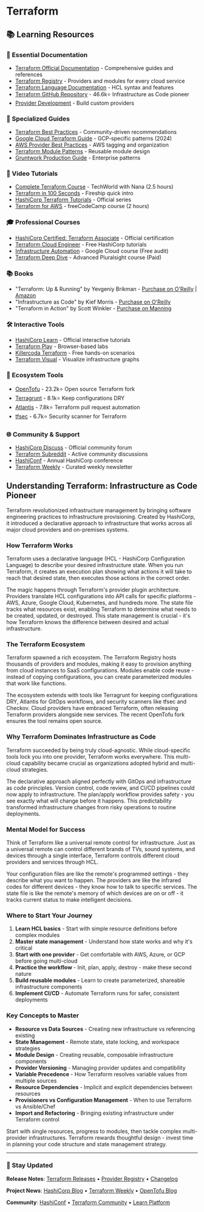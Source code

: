 # Terraform

## 📚 Learning Resources

### 📖 Essential Documentation
- [Terraform Official Documentation](https://developer.hashicorp.com/terraform/docs) - Comprehensive guides and references
- [Terraform Registry](https://registry.terraform.io/) - Providers and modules for every cloud service
- [Terraform Language Documentation](https://developer.hashicorp.com/terraform/language) - HCL syntax and features
- [Terraform GitHub Repository](https://github.com/hashicorp/terraform) - 46.6k⭐ Infrastructure as Code pioneer
- [Provider Development](https://developer.hashicorp.com/terraform/plugin) - Build custom providers

### 📝 Specialized Guides
- [Terraform Best Practices](https://www.terraform-best-practices.com/) - Community-driven recommendations
- [Google Cloud Terraform Guide](https://cloud.google.com/docs/terraform) - GCP-specific patterns (2024)
- [AWS Provider Best Practices](https://registry.terraform.io/providers/hashicorp/aws/latest/docs/guides/resource-tagging) - AWS tagging and organization
- [Terraform Module Patterns](https://developer.hashicorp.com/terraform/language/modules/develop) - Reusable module design
- [Gruntwork Production Guide](https://gruntwork.io/guides/foundations/how-to-use-gruntwork-infrastructure-as-code-library/) - Enterprise patterns

### 🎥 Video Tutorials
- [Complete Terraform Course](https://www.youtube.com/watch?v=7xngnjfIlK4) - TechWorld with Nana (2.5 hours)
- [Terraform in 100 Seconds](https://www.youtube.com/watch?v=tomUWcQ0P3k) - Fireship quick intro
- [HashiCorp Terraform Tutorials](https://www.youtube.com/playlist?list=PLtK75qxsQaMIHQOaDd0Zl_jOuu1m3vcWO) - Official series
- [Terraform for AWS](https://www.youtube.com/watch?v=SLB_c_ayRMo) - freeCodeCamp course (2 hours)

### 🎓 Professional Courses
- [HashiCorp Certified: Terraform Associate](https://www.hashicorp.com/certification/terraform-associate) - Official certification
- [Terraform Cloud Engineer](https://developer.hashicorp.com/terraform/tutorials) - Free HashiCorp tutorials
- [Infrastructure Automation](https://www.coursera.org/learn/terraform-gcp) - Google Cloud course (Free audit)
- [Terraform Deep Dive](https://www.pluralsight.com/courses/terraform-deep-dive) - Advanced Pluralsight course (Paid)

### 📚 Books
- "Terraform: Up & Running" by Yevgeniy Brikman - [Purchase on O'Reilly](https://www.oreilly.com/library/view/terraform-up/9781098116736/) | [Amazon](https://www.amazon.com/dp/1098116747)
- "Infrastructure as Code" by Kief Morris - [Purchase on O'Reilly](https://www.oreilly.com/library/view/infrastructure-as-code/9781098114664/)
- "Terraform in Action" by Scott Winkler - [Purchase on Manning](https://www.manning.com/books/terraform-in-action)

### 🛠️ Interactive Tools
- [HashiCorp Learn](https://developer.hashicorp.com/terraform/tutorials) - Official interactive tutorials
- [Terraform Play](https://play.instruqt.com/hashicorp) - Browser-based labs
- [Killercoda Terraform](https://killercoda.com/terraform) - Free hands-on scenarios
- [Terraform Visual](https://hieven.github.io/terraform-visual/) - Visualize infrastructure graphs

### 🚀 Ecosystem Tools
- [OpenTofu](https://github.com/opentofu/opentofu) - 23.2k⭐ Open source Terraform fork
- [Terragrunt](https://github.com/gruntwork-io/terragrunt) - 8.1k⭐ Keep configurations DRY
- [Atlantis](https://github.com/runatlantis/atlantis) - 7.8k⭐ Terraform pull request automation
- [tfsec](https://github.com/aquasecurity/tfsec) - 6.7k⭐ Security scanner for Terraform

### 🌐 Community & Support
- [HashiCorp Discuss](https://discuss.hashicorp.com/c/terraform-core/) - Official community forum
- [Terraform Subreddit](https://www.reddit.com/r/Terraform/) - Active community discussions
- [HashiConf](https://hashiconf.com/) - Annual HashiCorp conference
- [Terraform Weekly](https://terraformweekly.com/) - Curated weekly newsletter

## Understanding Terraform: Infrastructure as Code Pioneer

Terraform revolutionized infrastructure management by bringing software engineering practices to infrastructure provisioning. Created by HashiCorp, it introduced a declarative approach to infrastructure that works across all major cloud providers and on-premises systems.

### How Terraform Works

Terraform uses a declarative language (HCL - HashiCorp Configuration Language) to describe your desired infrastructure state. When you run Terraform, it creates an execution plan showing what actions it will take to reach that desired state, then executes those actions in the correct order.

The magic happens through Terraform's provider plugin architecture. Providers translate HCL configurations into API calls for specific platforms - AWS, Azure, Google Cloud, Kubernetes, and hundreds more. The state file tracks what resources exist, enabling Terraform to determine what needs to be created, updated, or destroyed. This state management is crucial - it's how Terraform knows the difference between desired and actual infrastructure.

### The Terraform Ecosystem

Terraform spawned a rich ecosystem. The Terraform Registry hosts thousands of providers and modules, making it easy to provision anything from cloud instances to SaaS configurations. Modules enable code reuse - instead of copying configurations, you can create parameterized modules that work like functions.

The ecosystem extends with tools like Terragrunt for keeping configurations DRY, Atlantis for GitOps workflows, and security scanners like tfsec and Checkov. Cloud providers have embraced Terraform, often releasing Terraform providers alongside new services. The recent OpenTofu fork ensures the tool remains open source.

### Why Terraform Dominates Infrastructure as Code

Terraform succeeded by being truly cloud-agnostic. While cloud-specific tools lock you into one provider, Terraform works everywhere. This multi-cloud capability became crucial as organizations adopted hybrid and multi-cloud strategies.

The declarative approach aligned perfectly with GitOps and infrastructure as code principles. Version control, code review, and CI/CD pipelines could now apply to infrastructure. The plan/apply workflow provides safety - you see exactly what will change before it happens. This predictability transformed infrastructure changes from risky operations to routine deployments.

### Mental Model for Success

Think of Terraform like a universal remote control for infrastructure. Just as a universal remote can control different brands of TVs, sound systems, and devices through a single interface, Terraform controls different cloud providers and services through HCL.

Your configuration files are like the remote's programmed settings - they describe what you want to happen. The providers are like the infrared codes for different devices - they know how to talk to specific services. The state file is like the remote's memory of which devices are on or off - it tracks current status to make intelligent decisions.

### Where to Start Your Journey

1. **Learn HCL basics** - Start with simple resource definitions before complex modules
2. **Master state management** - Understand how state works and why it's critical
3. **Start with one provider** - Get comfortable with AWS, Azure, or GCP before going multi-cloud
4. **Practice the workflow** - Init, plan, apply, destroy - make these second nature
5. **Build reusable modules** - Learn to create parameterized, shareable infrastructure components
6. **Implement CI/CD** - Automate Terraform runs for safer, consistent deployments

### Key Concepts to Master

- **Resource vs Data Sources** - Creating new infrastructure vs referencing existing
- **State Management** - Remote state, state locking, and workspace strategies
- **Module Design** - Creating reusable, composable infrastructure components
- **Provider Versioning** - Managing provider updates and compatibility
- **Variable Precedence** - How Terraform resolves variable values from multiple sources
- **Resource Dependencies** - Implicit and explicit dependencies between resources
- **Provisioners vs Configuration Management** - When to use Terraform vs Ansible/Chef
- **Import and Refactoring** - Bringing existing infrastructure under Terraform control

Start with single resources, progress to modules, then tackle complex multi-provider infrastructures. Terraform rewards thoughtful design - invest time in planning your code structure and state management strategy.

---

### 📡 Stay Updated

**Release Notes**: [Terraform Releases](https://github.com/hashicorp/terraform/releases) • [Provider Registry](https://registry.terraform.io/browse/providers) • [Changelog](https://github.com/hashicorp/terraform/blob/main/CHANGELOG.md)

**Project News**: [HashiCorp Blog](https://www.hashicorp.com/blog/products/terraform) • [Terraform Weekly](https://terraformweekly.com/) • [OpenTofu Blog](https://opentofu.org/blog/)

**Community**: [HashiConf](https://hashiconf.com/) • [Terraform Community](https://www.terraform.io/community) • [Learn Platform](https://developer.hashicorp.com/terraform/tutorials)